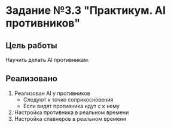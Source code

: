 # Задание №3.3 "Практикум. AI противников"
## Цель работы
Научить делать AI противникам.
## Реализовано
1. Реализован AI у противников
   - Следуют к точке соприкосновения
   - Если видят противника идут с к нему
2. Настройка противника в реальном времени
3. Настройка спавнеров в реальном времени
